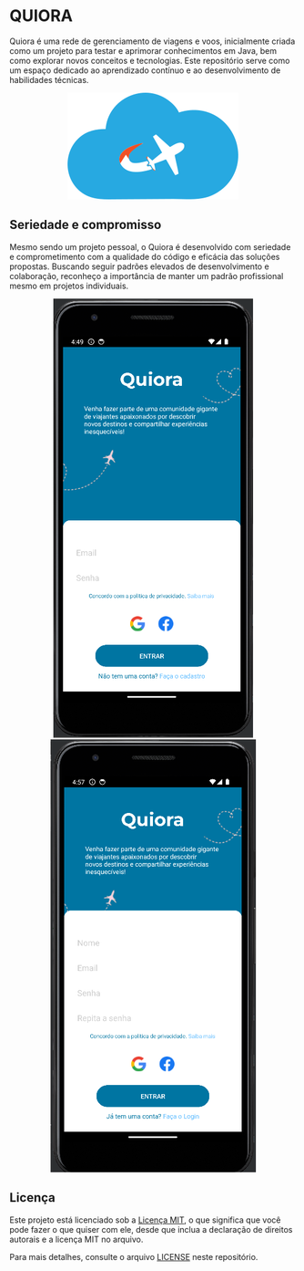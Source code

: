 # QUIORA

Quiora é uma rede de gerenciamento de viagens e voos, inicialmente criada como um projeto para testar e aprimorar conhecimentos em Java, bem como explorar novos conceitos e tecnologias. Este repositório serve como um espaço dedicado ao aprendizado contínuo e ao desenvolvimento de habilidades técnicas.

<div align="center">
 <img src="https://github.com/YuriEsteves0/Quiora/blob/main/imgProjeto/logo/LogoQuiora.png" alt="Quiora Logo">
</div>

## Seriedade e compromisso

Mesmo sendo um projeto pessoal, o Quiora é desenvolvido com seriedade e comprometimento com a qualidade do código e eficácia das soluções propostas. Buscando seguir padrões elevados de desenvolvimento e colaboração, reconheço a importância de manter um padrão profissional mesmo em projetos individuais.

<div align="center">
  <img src="https://github.com/YuriEsteves0/Quiora/blob/main/imgProjeto/app/QuiraLogin.png" alt="Quiora Logo">
  <img src="https://github.com/YuriEsteves0/Quiora/blob/main/imgProjeto/app/QuioraCadastro.png" alt="Quiora Logo">
</div>

## Licença

Este projeto está licenciado sob a [Licença MIT](https://opensource.org/licenses/MIT), o que significa que você pode fazer o que quiser com ele, desde que inclua a declaração de direitos autorais e a licença MIT no arquivo.

Para mais detalhes, consulte o arquivo [LICENSE](LICENSE) neste repositório.
